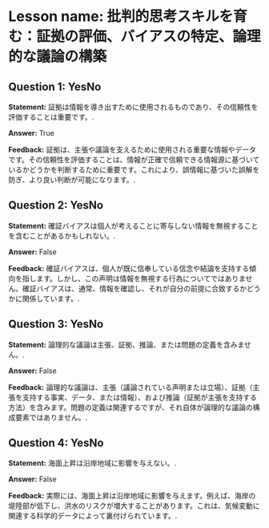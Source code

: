 # Lesson name: 批判的思考スキルを育む：証拠の評価、バイアスの特定、論理的な議論の構築

## Question 1: YesNo

**Statement:** 証拠は情報を導き出すために使用されるものであり、その信頼性を評価することは重要です。.

**Answer:** True

**Feedback:**
証拠は、主張や議論を支えるために使用される重要な情報やデータです。その信頼性を評価することは、情報が正確で信頼できる情報源に基づいているかどうかを判断するために重要です。これにより、誤情報に基づいた誤解を防ぎ、より良い判断が可能になります。.


## Question 2: YesNo

**Statement:** 確証バイアスは個人が考えることに寄与しない情報を無視することを含むことがあるかもしれない。.

**Answer:** False

**Feedback:**
確証バイアスは、個人が既に信奉している信念や結論を支持する傾向を指します。しかし、この声明は情報を無視する行為についてではありません。確証バイアスは、通常、情報を確認し、それが自分の前提に合致するかどうかに関係しています。.


## Question 3: YesNo

**Statement:** 論理的な議論は主張、証拠、推論、または問題の定義を含みません。.

**Answer:** False

**Feedback:**
論理的な議論は、主張（議論されている声明または立場）、証拠（主張を支持する事実、データ、または情報）、および推論（証拠が主張を支持する方法）を含みます。問題の定義は関連するですが、それ自体が論理的な議論の構成要素ではありません。.


## Question 4: YesNo

**Statement:** 海面上昇は沿岸地域に影響を与えない。.

**Answer:** False

**Feedback:**
実際には、海面上昇は沿岸地域に影響を与えます。例えば、海岸の堤陸部が低下し、洪水のリスクが増大することがあります。これは、気候変動に関連する科学的データによって裏付けられています。.

